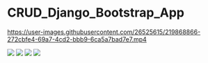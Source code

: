 # CRUD_Django_Bootstrap_App

https://user-images.githubusercontent.com/26525615/219868866-272cbfe4-69a7-4cd2-bbb9-6ca5a7bad7e7.mp4

![](https://pbs.twimg.com/media/FpQN6n6XEAkHruG?format=jpg&name=large)
![](https://pbs.twimg.com/media/FpQN7_9WIAAFRlz?format=jpg&name=large)
![](https://pbs.twimg.com/media/FpQN9acX0AEJfG_?format=png&name=large)
![](https://pbs.twimg.com/media/FpQN-4eWIAAzRa3?format=png&name=large)




